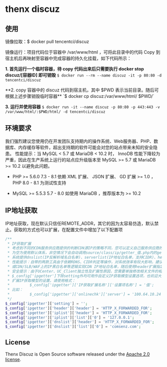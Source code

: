 # thenx discuz
## 使用
镜像拉取：$ docker pull tencentci/discuz

镜像运行：项目代码位于容器中 /var/www/html ，可将此目录中的代码 Copy 到宿主机后再映射至容器中完成容器的持久化挂载，如下代码所示：

**1. 首先运行一个临时容器，待 copy 代码出来后只需要执行 docker stop discuz/[容器ID] 即可销毁**
`$ docker run --rm --name discuz -it -p 80:80 -d tencentci/discuz`


**2. copy 容器中的 discuz 代码到宿主机，其中 $PWD 表示当前目录。随后可根据上述步骤销毁临时容器**
`$ docker cp discuz:/var/www/html/ $PWD/`

**3. 运行并使用容器**
`$ docker run -it --name discuz -p 80:80 -p 443:443 -v /var/www/html/:$PWD/html/ -d tencentci/discuz`

## 环境要求
我们强烈建议您使用仍在开发团队支持期内的操作系统、Web服务器、PHP、数据库、内存缓存等软件，超出支持期的软件可能会对您的站点带来未知的安全隐患。 性能提示：当 MySQL < 5.7 或 MariaDB < 10.2 时， InnoDB 性能下降较为严重，因此在生产系统上运行的站点应升级版本至 MySQL >= 5.7 或 MariaDB >= 10.2 以避免此问题。

- PHP	>= 5.6.0	7.3 - 8.1	依赖 XML 扩展、 JSON 扩展、 GD 扩展 >= 1.0 ，PHP 8.0 - 8.1 为测试性支持

- MySQL	>= 5.5.3	5.7 - 8.0	如使用 MariaDB ，推荐版本为 >= 10.2

## IP地址获取
IP地址获取，现在默认只信任REMOTE_ADDR，其它的因为太容易仿造，默认禁止。获取的方式也可以扩展，在配置文件中增加了以下配置项

```php
/**
 * IP获取扩展
 * 考虑到不同的CDN服务供应商提供的判断CDN源IP的策略不同，您可以定义自己服务供应商的IP获取扩展。
 * 为空为使用默认体系，非空情况下会自动调用source/class/ip/getter_值.php内的get方法获取IP地址。
 * 系统提供dnslist(IP反解析域名白名单)、serverlist(IP地址白名单，支持CIDR)、header扩展，具体请参考扩展文件。
 * 性能提示：自带的两款工具由于依赖RDNS、CIDR判定等操作，对系统效率有较大影响，建议大流量站点使用HTTP Server
 * 或CDN/SLB/WAF上的IP黑白名单等逻辑实现CDN IP地址白名单，随后使用header扩展指定服务商提供的IP头的方式实现。
 * 安全提示：由于UCenter、UC_Client独立性及扩展性原因，您需要单独修改相关文件的相关业务逻辑，从而实现此类功能。
 * $_config['ipgetter']下除setting外均可用作自定义IP获取模型设置选项，也欢迎大家PR自己的扩展IP获取模型。
 * 扩展IP获取模型的设置，请使用格式：
 *         $_config['ipgetter']['IP获取扩展名称']['设置项名称'] = '值';
 * 比如：
 *         $_config['ipgetter']['onlinechk']['server'] = '100.64.10.24';
 */
$_config['ipgetter']['setting'] = '';
$_config['ipgetter']['header']['header'] = 'HTTP_X_FORWARDED_FOR';
$_config['ipgetter']['iplist']['header'] = 'HTTP_X_FORWARDED_FOR';
$_config['ipgetter']['iplist']['list']['0'] = '127.0.0.1';
$_config['ipgetter']['dnslist']['header'] = 'HTTP_X_FORWARDED_FOR';
$_config['ipgetter']['dnslist']['list']['0'] = 'comsenz.com';
```

## License
Thenx Discuz is Open Source software released under the [Apache 2.0 license](https://www.apache.org/licenses/LICENSE-2.0.html).
